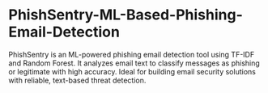 # PhishSentry-ML-Based-Phishing-Email-Detection
PhishSentry is an ML-powered phishing email detection tool using TF-IDF and Random Forest. It analyzes email text to classify messages as phishing or legitimate with high accuracy. Ideal for building email security solutions with reliable, text-based threat detection.
